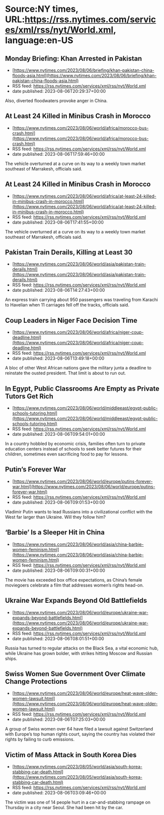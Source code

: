 # Source:NY times, URL:https://rss.nytimes.com/services/xml/rss/nyt/World.xml, language:en-US

## Monday Briefing: Khan Arrested in Pakistan
 - [https://www.nytimes.com/2023/08/06/briefing/khan-pakistan-china-floods-asia.html](https://www.nytimes.com/2023/08/06/briefing/khan-pakistan-china-floods-asia.html)
 - RSS feed: https://rss.nytimes.com/services/xml/rss/nyt/World.xml
 - date published: 2023-08-06T20:29:37+00:00

Also, diverted floodwaters provoke anger in China.

## At Least 24 Killed in Minibus Crash in Morocco
 - [https://www.nytimes.com/2023/08/06/world/africa/morocco-bus-crash.html](https://www.nytimes.com/2023/08/06/world/africa/morocco-bus-crash.html)
 - RSS feed: https://rss.nytimes.com/services/xml/rss/nyt/World.xml
 - date published: 2023-08-06T17:59:46+00:00

The vehicle overturned at a curve on its way to a weekly town market southeast of Marrakesh, officials said.

## At Least 24 Killed in Minibus Crash in Morocco
 - [https://www.nytimes.com/2023/08/06/world/africa/at-least-24-killed-in-minibus-crash-in-morocco.html](https://www.nytimes.com/2023/08/06/world/africa/at-least-24-killed-in-minibus-crash-in-morocco.html)
 - RSS feed: https://rss.nytimes.com/services/xml/rss/nyt/World.xml
 - date published: 2023-08-06T17:41:55+00:00

The vehicle overturned at a curve on its way to a weekly town market southeast of Marrakesh, officials said.

## Pakistan Train Derails, Killing at Least 30
 - [https://www.nytimes.com/2023/08/06/world/asia/pakistan-train-derails.html](https://www.nytimes.com/2023/08/06/world/asia/pakistan-train-derails.html)
 - RSS feed: https://rss.nytimes.com/services/xml/rss/nyt/World.xml
 - date published: 2023-08-06T14:27:43+00:00

An express train carrying about 950 passengers was traveling from Karachi to Havelian when 11 carriages fell off the tracks, officials said.

## Coup Leaders in Niger Face Decision Time
 - [https://www.nytimes.com/2023/08/06/world/africa/niger-coup-deadline.html](https://www.nytimes.com/2023/08/06/world/africa/niger-coup-deadline.html)
 - RSS feed: https://rss.nytimes.com/services/xml/rss/nyt/World.xml
 - date published: 2023-08-06T13:49:18+00:00

A bloc of other West African nations gave the military junta a deadline to reinstate the ousted president. That limit is about to run out.

## In Egypt, Public Classrooms Are Empty as Private Tutors Get Rich
 - [https://www.nytimes.com/2023/08/06/world/middleeast/egypt-public-schools-tutoring.html](https://www.nytimes.com/2023/08/06/world/middleeast/egypt-public-schools-tutoring.html)
 - RSS feed: https://rss.nytimes.com/services/xml/rss/nyt/World.xml
 - date published: 2023-08-06T09:54:01+00:00

In a country hobbled by economic crisis, families often turn to private education centers instead of schools to seek better futures for their children, sometimes even sacrificing food to pay for lessons.

## Putin’s Forever War
 - [https://www.nytimes.com/2023/08/06/world/europe/putins-forever-war.html](https://www.nytimes.com/2023/08/06/world/europe/putins-forever-war.html)
 - RSS feed: https://rss.nytimes.com/services/xml/rss/nyt/World.xml
 - date published: 2023-08-06T09:01:53+00:00

Vladimir Putin wants to lead Russians into a civilizational conflict with the West far larger than Ukraine. Will they follow him?

## ‘Barbie’ Is a Sleeper Hit in China
 - [https://www.nytimes.com/2023/08/06/world/asia/china-barbie-women-feminism.html](https://www.nytimes.com/2023/08/06/world/asia/china-barbie-women-feminism.html)
 - RSS feed: https://rss.nytimes.com/services/xml/rss/nyt/World.xml
 - date published: 2023-08-06T09:00:31+00:00

The movie has exceeded box office expectations, as China’s female moviegoers celebrate a film that addresses women’s rights head-on.

## Ukraine War Expands Beyond Old Battlefields
 - [https://www.nytimes.com/2023/08/06/world/europe/ukraine-war-expands-beyond-battlefields.html](https://www.nytimes.com/2023/08/06/world/europe/ukraine-war-expands-beyond-battlefields.html)
 - RSS feed: https://rss.nytimes.com/services/xml/rss/nyt/World.xml
 - date published: 2023-08-06T08:01:51+00:00

Russia has turned to regular attacks on the Black Sea, a vital economic hub, while Ukraine has grown bolder, with strikes hitting Moscow and Russian ships.

## Swiss Women Sue Government Over Climate Change Protections
 - [https://www.nytimes.com/2023/08/06/world/europe/heat-wave-older-women-lawsuit.html](https://www.nytimes.com/2023/08/06/world/europe/heat-wave-older-women-lawsuit.html)
 - RSS feed: https://rss.nytimes.com/services/xml/rss/nyt/World.xml
 - date published: 2023-08-06T07:25:03+00:00

A group of Swiss women over 64 have filed a lawsuit against Switzerland with Europe’s top human rights court, saying the country has violated their rights by failing to curb emissions.

## Victim of Mass Attack in South Korea Dies
 - [https://www.nytimes.com/2023/08/05/world/asia/south-korea-stabbing-car-death.html](https://www.nytimes.com/2023/08/05/world/asia/south-korea-stabbing-car-death.html)
 - RSS feed: https://rss.nytimes.com/services/xml/rss/nyt/World.xml
 - date published: 2023-08-06T03:09:46+00:00

The victim was one of 14 people hurt in a car-and-stabbing rampage on Thursday in a city near Seoul. She had been hit by the car.

